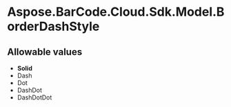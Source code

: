 # Aspose.BarCode.Cloud.Sdk.Model.BorderDashStyle

## Allowable values

* **Solid**
* Dash
* Dot
* DashDot
* DashDotDot
